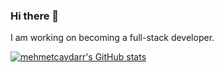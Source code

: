 ### Hi there 👋

I am working on becoming a full-stack developer.

[![mehmetcavdarr's GitHub stats](https://github-readme-stats.vercel.app/api?username=anuraghazra)](https://github.com/anuraghazra/github-readme-stats)
